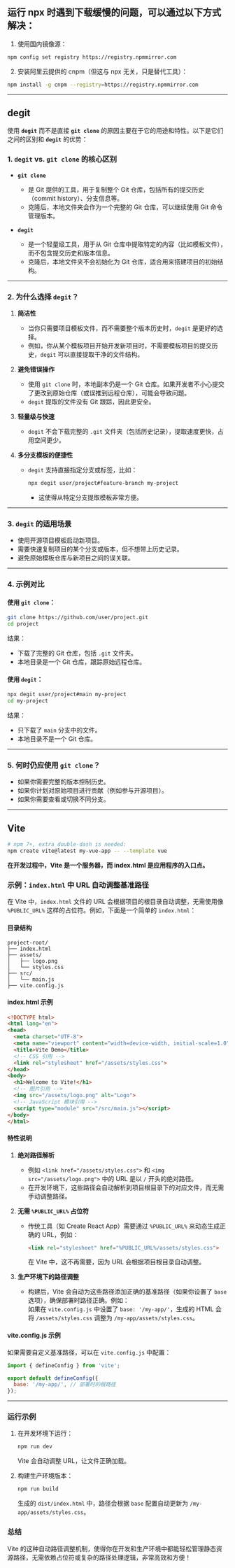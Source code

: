 ## 运行 npx 时遇到下载缓慢的问题，可以通过以下方式解决：

1. 使用国内镜像源：

```bash
npm config set registry https://registry.npmmirror.com

```

2. 安装阿里云提供的 cnpm（但这与 npx 无关，只是替代工具）：

```bash
npm install -g cnpm --registry=https://registry.npmmirror.com
```

---------

## degit 
使用 **`degit`** 而不是直接 **`git clone`** 的原因主要在于它的用途和特性。以下是它们之间的区别和 **`degit`** 的优势：


### **1. `degit` vs. `git clone` 的核心区别**
- **`git clone`**  
  - 是 Git 提供的工具，用于复制整个 Git 仓库，包括所有的提交历史（commit history）、分支信息等。
  - 克隆后，本地文件夹会作为一个完整的 Git 仓库，可以继续使用 Git 命令管理版本。

- **`degit`**  
  - 是一个轻量级工具，用于从 Git 仓库中提取特定的内容（比如模板文件），而不包含提交历史和版本信息。
  - 克隆后，本地文件夹不会初始化为 Git 仓库，适合用来搭建项目的初始结构。

---

### **2. 为什么选择 `degit`？**

1. **简洁性**  
   - 当你只需要项目模板文件，而不需要整个版本历史时，`degit` 是更好的选择。  
   - 例如，你从某个模板项目开始开发新项目时，不需要模板项目的提交历史，`degit` 可以直接提取干净的文件结构。

2. **避免错误操作**  
   - 使用 `git clone` 时，本地副本仍是一个 Git 仓库。如果开发者不小心提交了更改到原始仓库（或误推到远程仓库），可能会导致问题。  
   - `degit` 提取的文件没有 Git 跟踪，因此更安全。

3. **轻量级与快速**  
   - `degit` 不会下载完整的 `.git` 文件夹（包括历史记录），提取速度更快，占用空间更少。

4. **多分支模板的便捷性**  
   - `degit` 支持直接指定分支或标签，比如：
     ```bash
     npx degit user/project#feature-branch my-project
     ```
     - 这使得从特定分支提取模板非常方便。

---

### **3. `degit` 的适用场景**

- 使用开源项目模板启动新项目。
- 需要快速复制项目的某个分支或版本，但不想带上历史记录。
- 避免原始模板仓库与新项目之间的误关联。

---

### **4. 示例对比**

#### 使用 `git clone`：
```bash
git clone https://github.com/user/project.git
cd project
```
结果：
- 下载了完整的 Git 仓库，包括 `.git` 文件夹。
- 本地目录是一个 Git 仓库，跟踪原始远程仓库。

#### 使用 `degit`：
```bash
npx degit user/project#main my-project
cd my-project
```
结果：
- 只下载了 `main` 分支中的文件。
- 本地目录不是一个 Git 仓库。

---

### **5. 何时仍应使用 `git clone`？**

- 如果你需要完整的版本控制历史。
- 如果你计划对原始项目进行贡献（例如参与开源项目）。
- 如果你需要查看或切换不同分支。

---

## Vite
```bash
# npm 7+, extra double-dash is needed:
npm create vite@latest my-vue-app -- --template vue
```

**在开发过程中，Vite 是一个服务器，而 index.html 是应用程序的入口点。**


### 示例：`index.html` 中 URL 自动调整基准路径

在 Vite 中，`index.html` 文件的 URL 会根据项目的根目录自动调整，无需使用像 `%PUBLIC_URL%` 这样的占位符。例如，下面是一个简单的 `index.html`：

#### 目录结构

```plaintext
project-root/
├── index.html
├── assets/
│   ├── logo.png
│   └── styles.css
├── src/
│   └── main.js
├── vite.config.js
```

#### index.html 示例

```html
<!DOCTYPE html>
<html lang="en">
<head>
  <meta charset="UTF-8">
  <meta name="viewport" content="width=device-width, initial-scale=1.0">
  <title>Vite Demo</title>
  <!-- CSS 引用 -->
  <link rel="stylesheet" href="/assets/styles.css">
</head>
<body>
  <h1>Welcome to Vite!</h1>
  <!-- 图片引用 -->
  <img src="/assets/logo.png" alt="Logo">
  <!-- JavaScript 模块引用 -->
  <script type="module" src="/src/main.js"></script>
</body>
</html>
```

#### 特性说明

1. **绝对路径解析**  
   - 例如 `<link href="/assets/styles.css">` 和 `<img src="/assets/logo.png">` 中的 URL 是以 `/` 开头的绝对路径。
   - 在开发环境下，这些路径会自动解析到项目根目录下的对应文件，而无需手动调整路径。

2. **无需 `%PUBLIC_URL%` 占位符**  
   - 传统工具（如 Create React App）需要通过 `%PUBLIC_URL%` 来动态生成正确的 URL，例如：  
     ```html
     <link rel="stylesheet" href="%PUBLIC_URL%/assets/styles.css">
     ```
     在 Vite 中，这不再需要，因为 URL 会根据项目根目录自动调整。

3. **生产环境下的路径调整**  
   - 构建后，Vite 会自动为这些路径添加正确的基准路径（如果你设置了 `base` 选项），确保部署时路径正确。例如：  
     如果在 `vite.config.js` 中设置了 `base: '/my-app/'`，生成的 HTML 会将 `/assets/styles.css` 调整为 `/my-app/assets/styles.css`。

#### vite.config.js 示例

如果需要自定义基准路径，可以在 `vite.config.js` 中配置：

```javascript
import { defineConfig } from 'vite';

export default defineConfig({
  base: '/my-app/', // 部署时的根路径
});
```

---

### 运行示例

1. 在开发环境下运行：
   ```bash
   npm run dev
   ```
   Vite 会自动调整 URL，让文件正确加载。

2. 构建生产环境版本：
   ```bash
   npm run build
   ```
   生成的 `dist/index.html` 中，路径会根据 `base` 配置自动更新为 `/my-app/assets/styles.css`。  

### 总结

Vite 的这种自动路径调整机制，使得你在开发和生产环境中都能轻松管理静态资源路径，无需依赖占位符或复杂的路径处理逻辑，非常高效和方便！